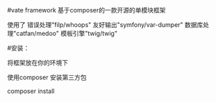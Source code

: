 #vate framework
基于composer的一款开源的单模块框架

使用了 错误处理"filp/whoops" 友好输出"symfony/var-dumper" 数据库处理"catfan/medoo" 模板引擎"twig/twig"

#安装：

将框架放在你的环境下

使用composer 安装第三方包

composer install 

